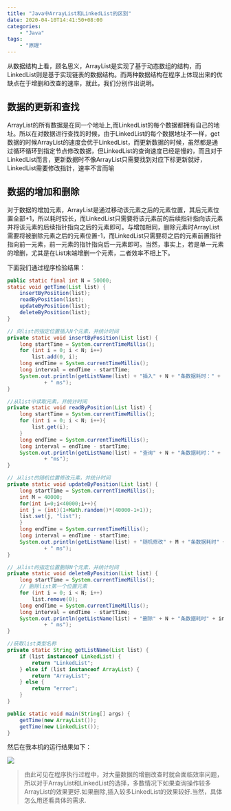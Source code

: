 ```yaml
---
title: "Java中ArrayList和LinkedList的区别"
date: 2020-04-10T14:41:50+08:00
categories:
    - "Java"
tags:
    - "原理"
---
```


从数据结构上看，顾名思义，ArrayList是实现了基于动态数组的结构，而LinkedList则是基于实现链表的数据结构。而两种数据结构在程序上体现出来的优缺点在于增删和改查的速率，就此，我们分别作出说明。

<!--more-->

## 数据的更新和查找

ArrayList的所有数据是在同一个地址上,而LinkedList的每个数据都拥有自己的地址。所以在对数据进行查找的时候，由于LinkedList的每个数据地址不一样，get数据的时候ArrayList的速度会优于LinkedList，而更新数据的时候，虽然都是通过循环循环到指定节点修改数据，但LinkedList的查询速度已经是慢的，而且对于LinkedList而言，更新数据时不像ArrayList只需要找到对应下标更新就好，LinkedList需要修改指针，速率不言而喻

## 数据的增加和删除

对于数据的增加元素，ArrayList是通过移动该元素之后的元素位置，其后元素位置全部+1，所以耗时较长，而LinkedList只需要将该元素前的后续指针指向该元素并将该元素的后续指针指向之后的元素即可。与增加相同，删除元素时ArrayList需要将被删除元素之后的元素位置-1，而LinkedList只需要将之后的元素前置指针指向前一元素，前一元素的指针指向后一元素即可。当然，事实上，若是单一元素的增删，尤其是在List末端增删一个元素，二者效率不相上下。

下面我们通过程序检验结果：

```Java
public static final int N = 50000;
static void getTime(List list) {
    insertByPosition(list);
    readByPosition(list);
    updateByPosition(list);
    deleteByPosition(list);
}

// 向list的指定位置插入N个元素，并统计时间
private static void insertByPosition(List list) {
    long startTime = System.currentTimeMillis();
    for (int i = 0; i < N; i++)
        list.add(0, i);
    long endTime = System.currentTimeMillis();
    long interval = endTime - startTime;
    System.out.println(getListName(list) + "插入" + N + "条数据耗时：" + interval
            + " ms");
}

//从list中读取元素，并统计时间
private static void readByPosition(List list) {
    long startTime = System.currentTimeMillis();
    for (int i = 0; i < N; i++){
        list.get(i);
    }
    long endTime = System.currentTimeMillis();
    long interval = endTime - startTime;
    System.out.println(getListName(list) + "查询" + N + "条数据耗时：" + interval
            + "ms");
}

// 从list的随机位置修改元素，并统计时间
private static void updateByPosition(List list) {
    long startTime = System.currentTimeMillis();
    int M = 40000;
    for(int i=0;i<40000;i++){
    int j = (int)(1+Math.random()*(40000-1+1));
    list.set(j, "list");
    }
    long endTime = System.currentTimeMillis();
    long interval = endTime - startTime;
    System.out.println(getListName(list) + "随机修改" + M + "条数据耗时" + interval
            + " ms");
}

// 从list的指定位置删除N个元素，并统计时间
private static void deleteByPosition(List list) {
    long startTime = System.currentTimeMillis();
    // 删除list第一个位置元素
    for (int i = 0; i < N; i++)
        list.remove(0);
    long endTime = System.currentTimeMillis();
    long interval = endTime - startTime;
    System.out.println(getListName(list) + "删除" + N + "条数据耗时" + interval
            + " ms");
}

//获取list类型名称
private static String getListName(List list) {
    if (list instanceof LinkedList) {
        return "LinkedList";
    } else if (list instanceof ArrayList) {
        return "ArrayList";
    } else {
        return "error";
    }
}

public static void main(String[] args) {
    getTime(new ArrayList());
    getTime(new LinkedList());
}
```

然后在我本机的运行结果如下：

![](/media/2020/arraylist-linkedlist.webp)

> 由此可见在程序执行过程中，对大量数据的增删改查时就会面临效率问题，所以对于ArrayList和LinkedList的选择，多数情况下如果查询操作较多ArrayList的效果更好.如果删除,插入较多LinkedList的效果较好.当然，具体怎么用还看具体的需求.
